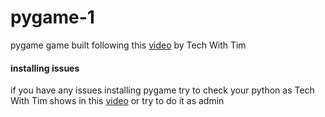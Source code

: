 # pygame-1

pygame game built following this <a href="https://www.youtube.com/watch?v=jO6qQDNa2UY">video</a> by Tech With Tim

<h4>installing issues</h4>
if you have any issues installing pygame try to check your python as Tech With Tim shows in this <a href="https://www.youtube.com/watch?v=AdUZArA-kZw">video</a> or try to do it as admin
